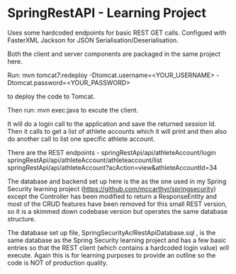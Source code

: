 # SpringRestAPI - Learning Project

Uses some hardcoded endpoints for basic REST GET calls. 
Configued with FasterXML Jackson for JSON Serialisation/Deserialisation.

Both the client and server components are packaged in the same project here. 

Run:
mvn tomcat7:redeploy -Dtomcat.username=<YOUR_USERNAME> -Dtomcat.password=<YOUR_PASSWORD>

to deploy the code to Tomcat.

Then run:
mvn exec:java 
to excute the client.

It will do a login call to the application and save the returned session Id. Then it calls to get a list of athlete accounts which it will print and then also do another call to list one specific athlete account.

There are the REST endpoints - 
springRestApi/api/athleteAccount/login
springRestApi/api/athleteAccount/athleteaccount/list
springRestApi/api/athleteAccount?acAction=view&athleteAccountId=34

The database and backend set up here is the as the one used in my Spring Security learning project (https://github.com/mccarthyr/springsecurity) except the Controller has been modified to return a ResponseEntity and most of the CRUD features have been removed for this small REST version, so it is a skimmed down codebase version but operates the same database structure.

The database set up file, SpringSecurityAclRestApiDatabase.sql , is the same database as the Spring Security learning project and has a few basic entries so that the REST client (which contains a hardcoded login value) will execute. Again this is for learning purposes to provide an outline so the code is NOT of production quality.







